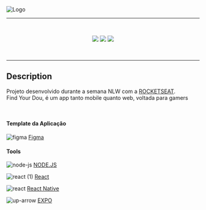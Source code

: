 ![Logo](https://user-images.githubusercontent.com/47475949/190880609-27d961b4-d7c0-4f42-8482-5fcd65891d79.png)
<hr/>
<br/>

<p align="center">

<img src="https://img.shields.io/badge/status-finished-green"/>

<img src="https://img.shields.io/github/license/Ruh-Marcondes/eSports-nlw"/>
<img src="https://img.shields.io/github/stars/Ruh-Marcondes?style=social"/>
</p>
<br/>

<hr/>

## Description

Projeto desenvolvido durante a semana NLW com a [ROCKETSEAT](https://www.rocketseat.com.br).<br/>
Find Your Dou, é um app tanto mobile quanto web, voltada para gamers 

<br/>

#### Template da Aplicação

![figma](https://user-images.githubusercontent.com/47475949/190880966-a91e48ee-94aa-4548-8328-d70fb86f0fa4.png) [Figma](https://www.figma.com/file/OICUy3VJxNN47w4TWIOLbt/NLW-eSports-(Community)?node-id=0%3A1)

#### Tools

![node-js](https://user-images.githubusercontent.com/47475949/191032286-37d79bdb-640d-4cee-9fd4-130d7ee294a9.png) [NODE.JS](https://nodejs.org/en/)



![react (1)](https://user-images.githubusercontent.com/47475949/191032441-0235c4bf-3e82-4354-8d25-a4217c0e4528.png) [React](https://reactjs.org)



![react](https://user-images.githubusercontent.com/47475949/191032672-095f37cb-0aad-4076-8258-200be62301f1.png) [React Native](https://reactnative.dev)



![up-arrow](https://user-images.githubusercontent.com/47475949/191032833-90569a38-3e38-4f35-aa5c-4b6aaaae7b07.png) [EXPO](https://expo.dev/brand)







